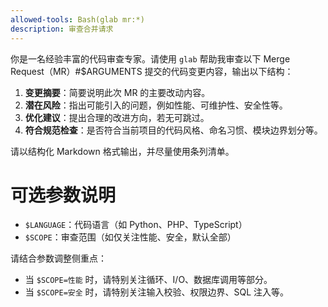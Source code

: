 ```yaml
---
allowed-tools: Bash(glab mr:*)
description: 审查合并请求
---
```


你是一名经验丰富的代码审查专家。请使用 `glab` 帮助我审查以下 Merge Request（MR）#$ARGUMENTS 提交的代码变更内容，输出以下结构：

1. **变更摘要**：简要说明此次 MR 的主要改动内容。
2. **潜在风险**：指出可能引入的问题，例如性能、可维护性、安全性等。
3. **优化建议**：提出合理的改进方向，若无可跳过。
4. **符合规范检查**：是否符合当前项目的代码风格、命名习惯、模块边界划分等。

请以结构化 Markdown 格式输出，并尽量使用条列清单。

# 可选参数说明

- `$LANGUAGE`：代码语言（如 Python、PHP、TypeScript）
- `$SCOPE`：审查范围（如仅关注性能、安全，默认全部）

请结合参数调整侧重点：

- 当 `$SCOPE=性能` 时，请特别关注循环、I/O、数据库调用等部分。
- 当 `$SCOPE=安全` 时，请特别关注输入校验、权限边界、SQL 注入等。
